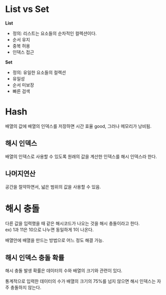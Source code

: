 # List vs Set
**List**
- 정의: 리스트는 요소들의 순차적인 컬렉션이다.
- 순서 유지
- 중복 허용
- 인덱스 접근

**Set**
- 정의: 유일한 요소들의 컬렉션
- 유일성
- 순서 미보장
- 빠른 검색

# Hash
배열의 값에 배열의 인덱스를 저장하면 시간 효율 good, 그러나 메모리가 낭비됨.

## 해시 인덱스
배열의 인덱스로 사용할 수 있도록 원래의 값을 계산한 인덱스를 해시 인덱스라 한다.

## 나머지연산
공간을 절약하면서, 넓은 범위의 값을 사용할 수 있음.

# 해시 충돌
다른 값을 입력했을 때 같은 해시코드가 나오는 것을 해시 충돌이라고 한다.  
ex) 1과 11은 10으로 나누면 동일하게 1이 나온다.

배열안에 배열을 만드는 방법으로 어느 정도 해결 가능.

## 해시 인덱스 충돌 확률
해시 충돌 발생 확률은 데이터의 수와 배열의 크기와 관련이 있다.

통계적으로 입력한 데이터의 수가 배열의 크기의 75%를 넘지 않으면 해시 인덱스는 자주 충돌하지 않는다.